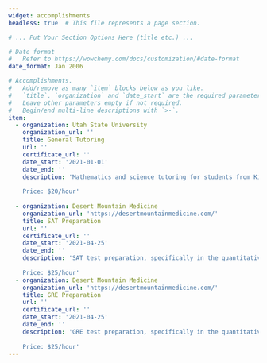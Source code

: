 ```yaml
---
widget: accomplishments
headless: true  # This file represents a page section.

# ... Put Your Section Options Here (title etc.) ...

# Date format
#   Refer to https://wowchemy.com/docs/customization/#date-format
date_format: Jan 2006

# Accomplishments.
#   Add/remove as many `item` blocks below as you like.
#   `title`, `organization` and `date_start` are the required parameters.
#   Leave other parameters empty if not required.
#   Begin/end multi-line descriptions with `>-`.
item:
  - organization: Utah State University 
    organization_url: ''
    title: General Tutoring
    url: ''
    certificate_url: ''
    date_start: '2021-01-01'
    date_end: ''
    description: 'Mathematics and science tutoring for students from Kindergarten through 12th grade. Available for both in-person and online sessions.
    
    Price: $20/hour'
    
  - organization: Desert Mountain Medicine
    organization_url: 'https://desertmountainmedicine.com/'
    title: SAT Preparation 
    url: ''
    certificate_url: ''
    date_start: '2021-04-25'
    date_end: ''
    description: 'SAT test preparation, specifically in the quantitative section. However, I am open to full exam preparation. In full transparency, I took the SATs in 2016 and received a 1430. My quantitative score was a 740 and verbal score was a 690. 
    
    Price: $25/hour'
  - organization: Desert Mountain Medicine
    organization_url: 'https://desertmountainmedicine.com/'
    title: GRE Preparation
    url: ''
    certificate_url: ''
    date_start: '2021-04-25'
    date_end: ''
    description: 'GRE test preparation, specifically in the quantitative section. However, I am open to full exam preparation. In full transparency, I took the SATs in 2016 and received a 321. My quantitative score was a 161, verbal score was a 160, and writing score was a 4.5. 
    
    Price: $25/hour'
---
```

